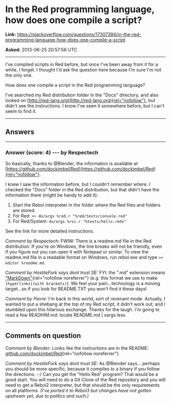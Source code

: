 # In the Red programming language, how does one compile a script?

**Link:**
<https://stackoverflow.com/questions/17307394/in-the-red-programming-language-how-does-one-compile-a-script>

**Asked:** 2013-06-25 20:57:56 UTC

------------------------------------------------------------------------

I\'ve compiled scripts in Red before, but once I\'ve been away from it
for a while, I forget. I thought I\'d ask the question here because I\'m
sure I\'m not the only one.

How does one compile a script in the Red programming language?

I\'ve searched my Red distribution folder in the \"Docs\" directory, and
also looked on
[http://red-lang.org](http://red-lang.org){rel="nofollow"}, but didn\'t
see the instructions. I know I\'ve seen it somewhere before, but I
can\'t seem to find it.

------------------------------------------------------------------------

## Answers

------------------------------------------------------------------------

### Answer (score: 4) --- by Respectech

So basically, thanks to \@Blender, the information is available at
[https://github.com/dockimbel/Red](https://github.com/dockimbel/Red){rel="nofollow"}.

I knew I saw the information before, but I couldn\'t remember where. I
checked the \"Docs\" folder in the Red distribution, but that didn\'t
have the information there (might be handy to add it).

1.  Start the Rebol interpreter in the folder where the Red files and
    folders are stored.
2.  For Red: `>> do/args %red.r "%red/tests/console.red"`
3.  For Red/System: `do/args %rsc.r "%tests/hello.reds"`

See the link for more detailed instructions.

*Comment by Respectech:* FWIW: There is a readme.md file in the Red
distribution. If you\'re on Windows, the line breaks will not be
friendly, even if you figure out you can open it with Notepad or
similar. To view the readme.md file in a readable format on Windows, run
rebol.exe and type `>> editor %readme.md`.

*Comment by HostileFork says dont trust SE:* FYI: the \".md\" extension
means
[\"MarkDown\"](http://en.wikipedia.org/wiki/Markdown){rel="nofollow noreferrer"}
(e.g. this format we use to make `[hyperlinks](with brackets)`). We feel
your pain\...technology is a moving target\...so if you look for
README.TXT you won\'t find it these days!

*Comment by Pierre:* I\'m back in this world, sort of revenant mode.
Actually, I wanted to put a shebang at the top of my Red script, it
didn\'t work out; and I stumbled upon this hilarious exchange. Thanks
for the laugh. I\'m going to read a few READHIM.md: locate README.md \|
xargs less

------------------------------------------------------------------------

## Comments on question

*Comment by Blender:* Looks like the instructions are in the README:
[github.com/dockimbel/Red](https://github.com/dockimbel/Red){rel="nofollow noreferrer"}

*Comment by HostileFork says dont trust SE:* As \@Blender says\...
perhaps you should be more specific, because it compiles to a binary if
you follow the directions. :-/ Can you get the \"Hello Red\" program?
That would be a good start. You will need to do a Git Clone of the Red
repository and you will need to get a Rebol2 interpreter, but that
should be the only requirements on all platforms. *(I\'ve ported it to
Rebol3 but changes have not gotten upstream yet, due to politics and
such.)*
